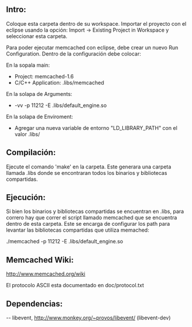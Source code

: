 
## Intro:

Coloque esta carpeta dentro de su workspace. Importar el proyecto con el eclipse usando la opción: Import -> Existing Project in Workspace y seleccionar esta carpeta.

Para poder ejecutar memcached con eclipse, debe crear un nuevo Run Configuration. Dentro de la configuración debe colocar:

En la sopala main:

* Project: memcached-1.6
* C/C++ Application: .libs/memcached

En la solapa de Arguments:

* -vv -p 11212 -E .libs/default_engine.so

En la solapa de Enviroment:

* Agregar una nueva variable de entorno "LD_LIBRARY_PATH" con el valor .libs/

## Compilación: 

Ejecute el comando 'make' en la carpeta. Este generara una carpeta llamada .libs donde se encontraran todos los binarios y bibliotecas compartidas.

## Ejecución: 

Si bien los binarios y bibliotecas compartidas se encuentran en .libs, para correro hay que correr el script llamado memcached que se encuentra dentro de esta carpeta. Este se encarga de configurar los path para levantar las bibliotecas compartidas que utiliza memached:

./memcached -p 11212 -E .libs/default_engine.so


## Memcached Wiki: 

   http://www.memcached.org/wiki

El protocolo ASCII esta documentado en doc/protocol.txt

## Dependencias:

   -- libevent, http://www.monkey.org/~provos/libevent/ (libevent-dev)

